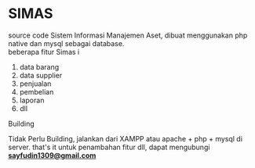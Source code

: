 # SIMAS
source code Sistem Informasi Manajemen Aset, dibuat menggunakan php native dan mysql sebagai database.<br/>
beberapa fitur Simas i<br/>
<ol>
<li>data barang</li>
<li>data supplier</li>
<li>penjualan</li>
<li>pembelian</li>
<li>laporan</li>
<li>dll</li>
</ol>
Building

Tidak Perlu Building, jalankan dari XAMPP atau apache + php + mysql di server. that's it
untuk penambahan fitur dll, dapat mengubungi<br/>
<strong>sayfudin1309@gmail.com</strong>
